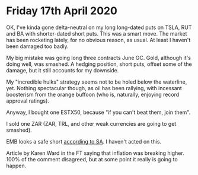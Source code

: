 # Friday 17th April 2020

OK, I've kinda gone delta-neutral on my long long-dated puts on TSLA, RUT and BA with shorter-dated short puts.
This was a smart move. 
The market has been rocketing lately, for no obvious reason, as usual.
At least I haven't been damaged too badly.

My big mistake was going long three contracts June GC.
Gold, although it's doing well, was smashed.
A hedging position, short puts, offset some of the damage, but it still accounts for my downside.

My "incredible hulks" strategy seems not to be holed below the waterline, yet. Nothing spectacular though, 
as oil has been rallying, with incessant boosterism from the orange buffoon
(who is, naturally, enjoying record approval ratings).

Anyway, I bought one ESTX50, because "if you can't beat them, join them".

I sold one ZAR (ZAR, TRL, and other weak currencies are going to get smashed).

EMB looks a safe short [according to SA](https://seekingalpha.com/article/4338000-emb-emerging-market-junk-bonds-sow-seeds-of-next-financial-crisis?utm_medium=email&utm_source=seeking_alpha&mail_subject=wingcapital-investments-emb-emerging-market-junk-bonds-could-sow-the-seeds-of-the-next-financial-crisis&utm_campaign=rta-author-article&utm_content=link-0). 
I haven't acted on this.

Article by Karen Ward in the FT saying that inflation was breaking higher. 
100% of the comment disagreed, but at some point it really is going to happen.





